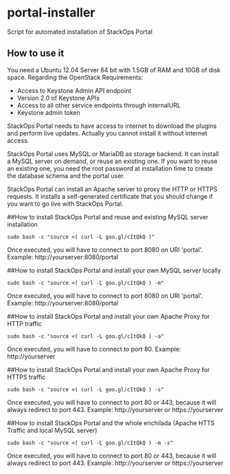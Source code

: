 # portal-installer

Script for automated installation of StackOps Portal

## How to use it

You need a Ubuntu 12.04 Server 64 bit with 1.5GB of RAM and 10GB of disk space. Regarding the OpenStack Requirements:

- Access to Keystone Admin API endpoint
- Version 2.0 of Keystone APIs
- Access to all other service endpoints through internalURL
- Keystone admin token

StackOps Portal needs to have access to internet to download the plugins and perform live updates. Actually you cannot install it without internet access. 

StackOps Portal uses MySQL or MariaDB as storage backend. It can install a MySQL server on demand, or reuse an existing one. If you want to reuse an existing one, you need the root password at installation time to create the database schema and the portal user.

StackOps Portal can install an Apache server to proxy the HTTP or HTTPS requests. It installs a self-generated certificate that you should change if you want to go live with StackOps Portal.

##How to install StackOps Portal and reuse and existing MySQL server installation

`sudo bash -c "source <( curl -L goo.gl/cItQkQ )"`

Once executed, you will have to connect to port 8080 on URI 'portal'. Example: http://yourserver:8080/portal

##How to install StackOps Portal and install your own MySQL server locally

`sudo bash -c "source <( curl -L goo.gl/cItQkQ ) -m"`

Once executed, you will have to connect to port 8080 on URI 'portal'. Example: http://yourserver:8080/portal

##How to install StackOps Portal and install your own Apache Proxy for HTTP traffic

`sudo bash -c "source <( curl -L goo.gl/cItQkQ ) -a"`

Once executed, you will have to connect to port 80. Example: http://yourserver

##How to install StackOps Portal and install your own Apache Proxy for HTTPS traffic

`sudo bash -c "source <( curl -L goo.gl/cItQkQ ) -s"`

Once executed, you will have to connect to port 80 or 443, because it will always redirect to port 443. Example: http://yourserver or https://yourserver

##How to install StackOps Portal and the whole enchilada (Apache HTTS Traffic and local MySQL server)

`sudo bash -c "source <( curl -L goo.gl/cItQkQ ) -m -s"`

Once executed, you will have to connect to port 80 or 443, because it will always redirect to port 443. Example: http://yourserver or https://yourserver






